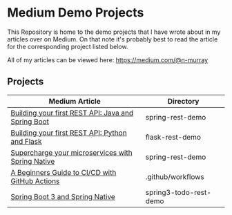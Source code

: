 # Medium Demo Projects
This Repository is home to the demo projects that I have wrote about in my articles over on Medium. 
On that note it's probably best to read the article for the corresponding project
listed below.

All of my articles can be viewed here: https://medium.com/@n-murray

## Projects

| Medium Article                                                                                                                                      | Directory         | 
|-----------------------------------------------------------------------------------------------------------------------------------------------------|-------------------|
| [Building your first REST API: Java and Spring Boot](https://medium.com/codex/building-your-first-rest-api-java-and-spring-boot-5f3573f59f55)       | spring-rest-demo  |
| [Building your first REST API: Python and Flask](https://blog.devgenius.io/building-your-first-rest-api-python-and-flask-6eef76524be7)              | flask-rest-demo   |
| [Supercharge your microservices with Spring Native](https://medium.com/geekculture/supercharge-your-microservices-with-spring-native-2bb1c9c343d8)  | spring-rest-demo  |
| [A Beginners Guide to CI/CD with GitHub Actions](https://medium.com/geekculture/a-beginners-guide-to-ci-cd-with-github-actions-c5a427eec1ee)        | .github/workflows | 
| [Spring Boot 3 and Spring Native](https://medium.com/geekculture/spring-boot-3-and-spring-native-a0b53ded836a)                                      | spring3-todo-rest-demo |
